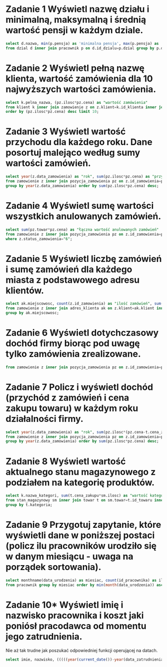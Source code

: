 # Zadanie 1 Wyświetl nazwę działu i minimalną, maksymalną i średnią wartość pensji w każdym dziale.
```sql
select d.nazwa, min(p.pensja) as 'minimalna pensja', max(p.pensja) as 'maksymalna pensja', avg(p.pensja) as 'średnia pensja'
from dzial d inner join pracownik p on d.id_dzialu=p.dzial group by p.dzial;
```
# Zadanie 2 Wyświetl pełną nazwę klienta, wartość zamówienia dla 10 najwyższych wartości zamówienia.
```sql
select k.pelna_nazwa, (pz.ilosc*pz.cena) as "wartość zamówienia"
from klient k inner join zamowienie z on z.klient=k.id_klienta inner join pozycja_zamowienia pz on z.id_zamowienia=pz.zamowienie
order by (pz.ilosc*pz.cena) desc limit 10;
```
# Zadanie 3 Wyświetl wartość przychodu dla każdego roku. Dane posortuj malejąco według sumy wartości zamówień.
```sql
select year(z.data_zamowienia) as "rok", sum(pz.ilosc*pz.cena) as "przychód roczny"
from zamowienie z inner join pozycja_zamowienia pz on z.id_zamowienia=pz.zamowienie 
group by year(z.data_zamowienia) order by sum(pz.ilosc*pz.cena) desc;
```
# Zadanie 4 Wyświetl sumę wartości wszystkich anulowanych zamówień.
```sql
select sum(pz.towar*pz.cena) as "łączna wartość anulowanych zamówień" 
from zamowienie z inner join pozycja_zamowienia pz on z.id_zamowienia=pz.zamowienie 
where z.status_zamowienia="6";
```
# Zadanie 5 Wyświetl liczbę zamówień i sumę zamówień dla każdego miasta z podstawowego adresu klientów.
```sql
select ak.miejscowosc, count(z.id_zamowienia) as "ilość zamówień", sum(pz.ilosc*pz.cena) as "suma wartośći zamówień"
from zamowienie z inner join adres_klienta ak on z.klient=ak.klient inner join pozycja_zamowienia pz on z.id_zamowienia=pz.zamowienie 
group by ak.miejscowosc;
```
# Zadanie 6 Wyświetl dotychczasowy dochód firmy biorąc pod uwagę tylko zamówienia zrealizowane.
```sql
from zamowienie z inner join pozycja_zamowienia pz on z.id_zamowienia=pz.zamowienie where z.status_zamowienia="5";
```
# Zadanie 7 Policz i wyświetl dochód (przychód z zamówień i cena zakupu towaru) w każdym roku działalności firmy.
```sql
select year(z.data_zamowienia) as "rok", sum(pz.ilosc*(pz.cena-t.cena_zakupu)) as "dochód roczny"
from zamowienie z inner join pozycja_zamowienia pz on z.id_zamowienia=pz.zamowienie inner join towar t on pz.towar=t.id_towaru
group by year(z.data_zamowienia) order by sum(pz.ilosc*pz.cena) desc;
```
# Zadanie 8 Wyświetl wartość aktualnego stanu magazynowego z podziałem na kategorię produktów.
```sql
select k.nazwa_kategori, sum(t.cena_zakupu*sm.ilosc) as "wartość kategorii" 
from stan_magazynowy sm inner join towar t on sm.towar=t.id_towaru inner join kategoria k on t.kategoria=k.id_kategori
group by t.kategoria;
```
# Zadanie 9 Przygotuj zapytanie, które wyświetli dane w poniższej postaci (policz ilu pracowników urodziło się w danym miesiącu - uwaga na porządek sortowania).
```sql
select monthname(data_urodzenia) as miesiac, count(id_pracownika) as ilu 
from pracownik group by miesiac order by min(month(data_urodzenia)) asc;
```

# Zadanie 10* Wyświetl imię i nazwisko pracownika i koszt jaki poniósł pracodawca od momentu jego zatrudnienia.
Nie aż tak trudne jak poszukać odpowiedniej funkcji operującej na datach.

```sql
select imie, nazwisko, (((((year(current_date())-year(data_zatrudnienia))*12)+month(current_date()))-month(data_zatrudnienia))*pensja) as "koszty zatrudnienia" from pracownik;
```
